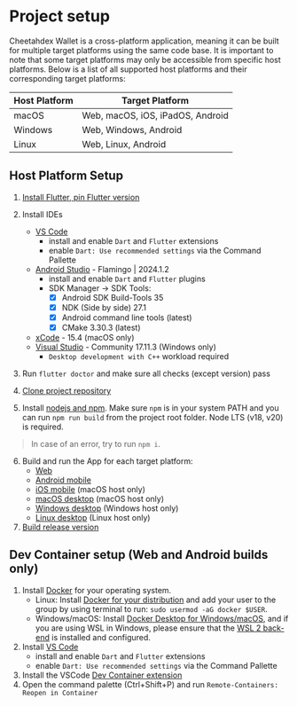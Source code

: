 # Project setup

Cheetahdex Wallet is a cross-platform application, meaning it can be built for multiple target platforms using the same code base. It is important to note that some target platforms may only be accessible from specific host platforms. Below is a list of all supported host platforms and their corresponding target platforms:

| Host Platform | Target Platform                  |
| ------------- | -------------------------------- |
| macOS         | Web, macOS, iOS, iPadOS, Android |
| Windows       | Web, Windows, Android            |
| Linux         | Web, Linux, Android              |

## Host Platform Setup

 1. [Install Flutter, pin Flutter version](INSTALL_FLUTTER.md)
 2. Install IDEs
    - [VS Code](https://code.visualstudio.com/)
      - install and enable `Dart` and `Flutter` extensions
      - enable `Dart: Use recommended settings` via the Command Pallette
    - [Android Studio](https://developer.android.com/studio) - Flamingo | 2024.1.2
      - install and enable `Dart` and `Flutter` plugins
      - SDK Manager -> SDK Tools:
        - [x] Android SDK Build-Tools 35
        - [x] NDK (Side by side) 27.1
        - [x] Android command line tools (latest)
        - [x] CMake 3.30.3 (latest)
    - [xCode](https://developer.apple.com/xcode/) - 15.4 (macOS only)
    - [Visual Studio](https://visualstudio.microsoft.com/vs/community/) - Community 17.11.3 (Windows only)
      - `Desktop development with C++` workload required

 3. Run `flutter doctor` and make sure all checks (except version) pass
 4. [Clone project repository](CLONE_REPOSITORY.md)
 5. Install [nodejs and npm](https://nodejs.org/en/download). Make sure `npm` is in your system PATH and you can run `npm run build` from the project root folder. Node LTS (v18, v20) is required.

  > In case of an error, try to run `npm i`.

 6. Build and run the App for each target platform:
    - [Web](BUILD_RUN_APP.md#web)
    - [Android mobile](BUILD_RUN_APP.md#android)
    - [iOS mobile](BUILD_RUN_APP.md#ios) (macOS host only)
    - [macOS desktop](BUILD_RUN_APP.md#macos-desktop) (macOS host only)
    - [Windows desktop](BUILD_RUN_APP.md#windows-desktop) (Windows host only)
    - [Linux desktop](BUILD_RUN_APP.md#linux-desktop) (Linux host only)
 7. [Build release version](BUILD_RELEASE.md)

## Dev Container setup (Web and Android builds only)

1. Install [Docker](https://www.docker.com/get-started) for your operating system.
      - Linux: Install [Docker for your distribution](https://docs.docker.com/install/#supported-platforms) and add your user to the group by using terminal to run: `sudo usermod -aG docker $USER`.
      - Windows/macOS: Install [Docker Desktop for Windows/macOS](https://www.docker.com/products/docker-desktop), and if you are using WSL in Windows, please ensure that the [WSL 2 back-end](https://aka.ms/vscode-remote/containers/docker-wsl2) is installed and configured.
2. Install [VS Code](https://code.visualstudio.com/)
      - install and enable `Dart` and `Flutter` extensions
      - enable `Dart: Use recommended settings` via the Command Pallette
3. Install the VSCode [Dev Container extension](https://marketplace.visualstudio.com/items?itemName=ms-vscode-remote.remote-containers)
4. Open the command palette (Ctrl+Shift+P) and run `Remote-Containers: Reopen in Container`
